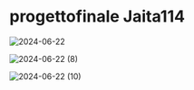 # progettofinale Jaita114
![2024-06-22](https://github.com/AlessandroArr/Progetto-Finale-Jaita-114/assets/167428629/07dd17a1-96ca-44fc-bd2b-87a128a2d3ac)


![2024-06-22 (8)](https://github.com/AlessandroArr/Progetto-Finale-Jaita-114/assets/167428629/62a07da6-34cb-41ea-81d1-c6138add2d16)

![2024-06-22 (10)](https://github.com/AlessandroArr/Progetto-Finale-Jaita-114/assets/167428629/4591ab37-bbb1-471d-9a6f-7cd38eb635c3)


